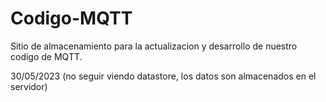 # Codigo-MQTT
Sitio de almacenamiento para la actualizacion y desarrollo de nuestro codigo de MQTT.

30/05/2023
(no seguir viendo datastore, los datos son almacenados en el servidor)
